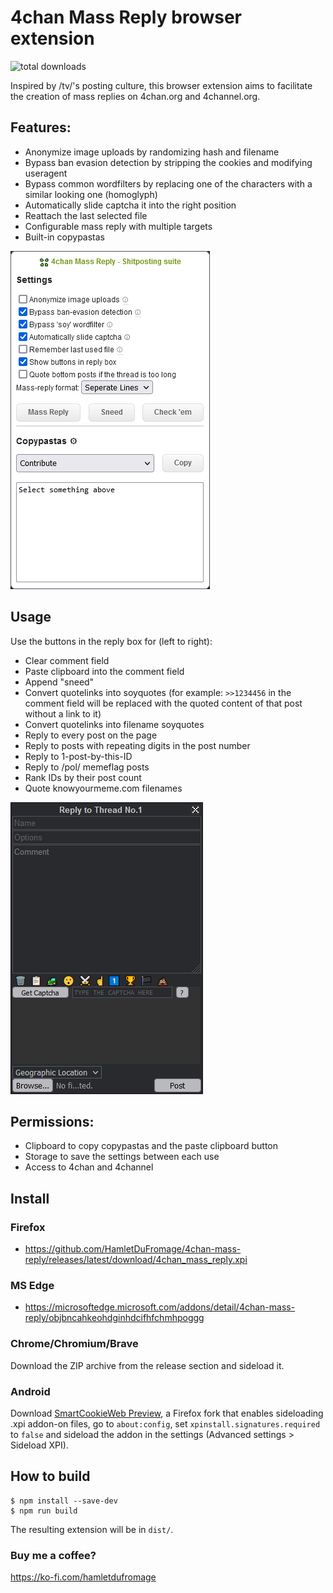 # 4chan Mass Reply browser extension
<img alt="total downloads" src="https://img.shields.io/github/downloads/HamletDuFromage/4chan-mass-quote/total">

Inspired by /tv/'s posting culture, this browser extension aims to facilitate the creation of mass replies on 4chan.org and 4channel.org.

## Features:

- Anonymize image uploads by randomizing hash and filename
- Bypass ban evasion detection by stripping the cookies and modifying useragent
- Bypass common wordfilters by replacing one of the characters with a similar looking one (homoglyph)
- Automatically slide captcha it into the right position
- Reattach the last selected file
- Configurable mass reply with multiple targets
- Built-in copypastas

![popup](screenshots/popup.png)

## Usage
Use the buttons in the reply box for (left to right):
- Clear comment field
- Paste clipboard into the comment field
- Append "sneed"
- Convert quotelinks into soyquotes (for example: `>>1234456` in the comment field will be replaced with the quoted content of that post without a link to it)
- Convert quotelinks into filename soyquotes
- Reply to every post on the page
- Reply to posts with repeating digits in the post number
- Reply to 1-post-by-this-ID
- Reply to /pol/ memeflag posts
- Rank IDs by their post count
- Quote knowyourmeme.com filenames

![replybox](screenshots/replybox.png)


## Permissions:
- Clipboard to copy copypastas and the paste clipboard button
- Storage to save the settings between each use
- Access to 4chan and 4channel

## Install
### Firefox
- https://github.com/HamletDuFromage/4chan-mass-reply/releases/latest/download/4chan_mass_reply.xpi

### MS Edge
- https://microsoftedge.microsoft.com/addons/detail/4chan-mass-reply/objbncahkeohdginhdcifhfchmhpoggg

### Chrome/Chromium/Brave
Download the ZIP archive from the release section and sideload it.

### Android
Download [SmartCookieWeb Preview](https://github.com/CookieJarApps/SmartCookieWeb-Preview/releases/latest), a Firefox fork that enables sideloading .xpi addon-on files, go to `about:config`, set `xpinstall.signatures.required` to `false` and sideload the addon in the settings (Advanced settings > Sideload XPI).

## How to build
```
$ npm install --save-dev
$ npm run build
```
The resulting extension will be in `dist/`.

### Buy me a coffee?
https://ko-fi.com/hamletdufromage
